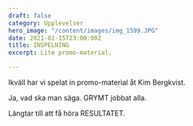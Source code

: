 ```yaml
---
draft: false
category: Upplevelser
hero_image: "/content/images/img_1599.JPG"
date: 2021-02-15T23:00:00Z
title: INSPELNING
excerpt: Lite promo-material.

---
```

Ikväll har vi spelat in promo-material åt Kim Bergkvist.

Ja, vad ska man säga. GRYMT jobbat alla.

Längtar till att få höra RESULTATET.